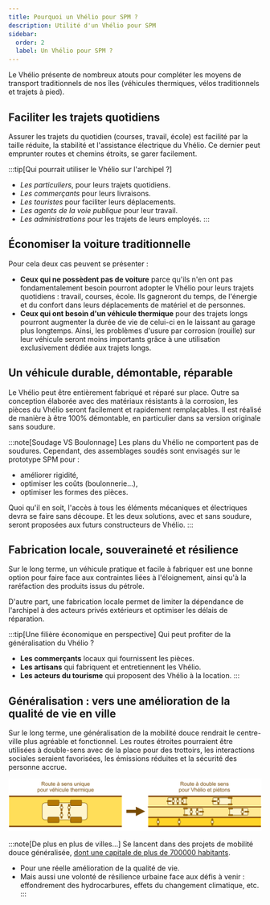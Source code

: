 ```yaml
---
title: Pourquoi un Vhélio pour SPM ?
description: Utilité d'un Vhélio pour SPM
sidebar:
  order: 2
  label: Un Vhélio pour SPM ?
---
```


Le Vhélio présente de nombreux atouts pour compléter les moyens de transport traditionnels de nos îles (véhicules thermiques, vélos traditionnels et trajets à pied).

## Faciliter les trajets quotidiens

Assurer les trajets du quotidien (courses, travail, école) est facilité par la taille réduite, la stabilité et l'assistance électrique du Vhélio. Ce dernier peut emprunter routes et chemins étroits, se garer facilement.

:::tip[Qui pourrait utiliser le Vhélio sur l'archipel ?]
* *Les particuliers*, pour leurs trajets quotidiens.
* *Les commerçants* pour leurs livraisons.
* *Les touristes* pour faciliter leurs déplacements.
* *Les agents de la voie publique* pour leur travail.
* *Les administrations* pour les trajets de leurs employés.
:::

## Économiser la voiture traditionnelle

Pour cela deux cas peuvent se présenter&nbsp;:

* **Ceux qui ne possèdent pas de voiture** parce qu'ils n'en ont pas fondamentalement besoin pourront adopter le Vhélio pour leurs trajets quotidiens&nbsp;:  travail, courses, école. Ils gagneront du temps, de l'énergie et du confort dans leurs déplacements de matériel et de personnes.
* **Ceux qui ont besoin d'un véhicule thermique** pour des trajets longs pourront augmenter la durée de vie de celui-ci en le laissant au garage plus longtemps. Ainsi, les problèmes d'usure par corrosion (rouille) sur leur véhicule seront moins importants grâce à une utilisation exclusivement dédiée aux trajets longs.

## Un véhicule durable, démontable, réparable

Le Vhélio peut être entièrement fabriqué et réparé sur place. Outre sa conception élaborée avec des matériaux résistants à la corrosion, les pièces du Vhélio seront facilement et rapidement remplaçables. Il est réalisé de manière à être 100% démontable, en particulier dans sa version originale sans soudure.

:::note[Soudage VS Boulonnage]
Les plans du Vhélio ne comportent pas de soudures. Cependant, des assemblages soudés sont envisagés sur le prototype SPM pour&nbsp;:

- améliorer rigidité,
- optimiser les coûts (boulonnerie...),
- optimiser les formes des pièces.

Quoi qu'il en soit, l'accès à tous les éléments mécaniques et électriques devra se faire sans découpe. Et les deux solutions, avec et sans soudure, seront proposées aux futurs constructeurs de Vhélio.
:::

## Fabrication locale, souveraineté et résilience

Sur le long terme, un véhicule pratique et facile à fabriquer est une bonne option pour faire face aux contraintes liées à l'éloignement, ainsi qu'à la raréfaction des produits issus du pétrole.

D'autre part, une fabrication locale permet de limiter la dépendance de l'archipel à des acteurs privés extérieurs et optimiser les délais de réparation.

:::tip[Une filière économique en perspective]
Qui peut profiter de la généralisation du Vhélio&nbsp;?

* **Les commerçants** locaux qui fournissent les pièces.
* **Les artisans** qui fabriquent et entretiennent les Vhélio.
* **Les acteurs du tourisme** qui proposent des Vhélio à la location.
:::

## Généralisation&nbsp;:  vers une amélioration de la qualité de vie en ville

Sur le long terme, une généralisation de la mobilité douce rendrait le centre-ville plus agréable et fonctionnel. Les routes étroites pourraient être utilisées à double-sens avec de la place pour des trottoirs, les interactions sociales seraient favorisées, les émissions réduites et la sécurité des personne accrue.

![Des routes à mobilité douce](../../../assets/info/route-voiture-vhelio.png)

:::note[De plus en plus de villes...]
Se lancent dans des projets de mobilité douce généralisée, [dont une capitale de plus de 700000 habitants](https://www.enviesdeville.fr/transition-ecologique/oslo-capitale-verte/).

- Pour une réelle amélioration de la qualité de vie.
- Mais aussi une volonté de résilience urbaine face aux défis à venir&nbsp;:  effondrement des hydrocarbures, effets du changement climatique, etc.
:::
